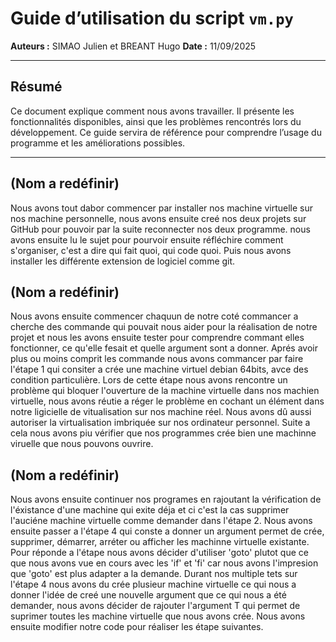 # Guide d’utilisation du script `vm.py`

**Auteurs :** SIMAO Julien et BREANT Hugo
**Date :** 11/09/2025

---

## Résumé
Ce document explique comment nous avons travailler. 
Il présente les fonctionnalités disponibles, ainsi que les problèmes rencontrés lors du développement. 
Ce guide servira de référence pour comprendre l’usage du programme et les améliorations possibles. 

---

## (Nom a redéfinir)

Nous avons tout dabor commencer par installer nos machine virtuelle sur nos machine personnelle, nous avons ensuite creé nos deux projets sur GitHub pour pouvoir par la suite reconnecter nos deux programme.
nous avons ensuite lu le sujet pour pourvoir ensuite réfléchire comment s'organiser, c'est a dire qui fait quoi, qui code quoi.
Puis nous avons installer les différente extension de logiciel comme git.


## (Nom a redéfinir)

Nous avons ensuite commencer chaquun de notre coté commancer a cherche des commande qui pouvait nous aider pour la réalisation de notre projet et nous les avons ensuite tester pour comprendre commant elles fonctionner, ce qu'elle fesait  et quelle argument sont a donner.
Aprés avoir plus ou moins comprit les commande nous avons commancer par faire l'étape 1 qui consiter a crée une machine virtuel debian 64bits, avce des condition particulière.
Lors de cette étape nous avons rencontre un problème qui bloquer l'ouverture de la machine virtuelle dans nos machien virtuelle, nous avons réutie a réger le problème en cochant un élément dans notre ligicielle de vitualisation sur nos machine réel. Nous avons dû aussi autoriser la virtualisation imbriquée sur nos ordinateur personnel. Suite a cela nous avons piu vérifier que nos programmes crée bien une machinne viruelle que nous pouvons ouvrire.


## (Nom a redéfinir)

Nous avons ensuite continuer nos programes en rajoutant la vérification de l'éxistance d'une machine qui exite déja et ci c'est la cas supprimer l'auciéne machine virtuelle comme demander dans l'étape 2.
Nous avons ensuite passer a l'étape 4 qui conste a donner un argument permet de crée, supprimer, démarrer, arréter ou afficher les machinne virtuelle existante.
Pour réponde a l'étape nous avons décider d'utiliser 'goto' plutot que ce que nous avons vue en cours avec les 'if' et 'fi' car nous avons l'impresion que 'goto' est plus adapter a la demande.
Durant nos multiple tets sur l'étape 4 nous avons du crée plusieur machine virtuelle ce qui nous a donner l'idée de creé une nouvelle argument que ce qui nous a été demander, nous avons décider de rajouter l'argument T qui permet de suprimer toutes les machine virtuelle que nous avons crée. Nous avons ensuite modifier notre code pour réaliser les étape suivantes.
